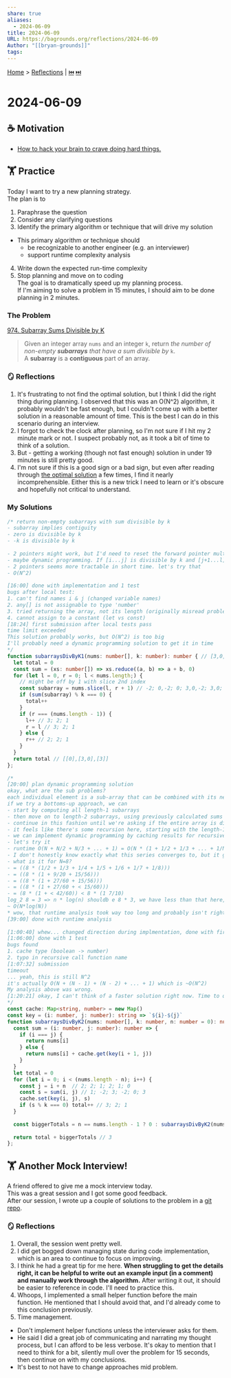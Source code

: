 ```yaml
---
share: true
aliases:
  - 2024-06-09
title: 2024-06-09
URL: https://bagrounds.org/reflections/2024-06-09
Author: "[[bryan-grounds]]"
tags: 
---
```

[Home](../index.md) > [Reflections](./index.md) | [⏮️](./2024-06-08.md) [⏭️](./2024-06-10.md)  
# 2024-06-09  
## ☕ Motivation  
- [How to hack your brain to crave doing hard things.](../videos/how-to-hack-your-brain-to-crave-doing-hard-things.md)  
  
## 🏋 Practice  
Today I want to try a new planning strategy.  
The plan is to  
1. Paraphrase the question  
2. Consider any clarifying questions  
3. Identify the primary algorithm or technique that will drive my solution  
- This primary algorithm or technique should  
  - be recognizable to another engineer (e.g. an interviewer)  
  - support runtime complexity analysis  
4. Write down the expected run-time complexity  
5. Stop planning and move on to coding  
The goal is to dramatically speed up my planning process.  
If I'm aiming to solve a problem in 15 minutes, I should aim to be done planning in 2 minutes.  
  
### The Problem  
[974. Subarray Sums Divisible by K](https://leetcode.com/problems/subarray-sums-divisible-by-k)  
> Given an integer array `nums` and an integer `k`, return _the number of non-empty **subarrays** that have a sum divisible by_ `k`.  
> A **subarray** is a **contiguous** part of an array.  
  
### 🪞 Reflections  
1. It's frustrating to not find the optimal solution, but I think I did the right thing during planning. I observed that this was an O(N^2) algorithm, it probably wouldn't be fast enough, but I couldn't come up with a better solution in a reasonable amount of time. This is the best I can do in this scenario during an interview.  
2. I forgot to check the clock after planning, so I'm not sure if I hit my 2 minute mark or not. I suspect probably not, as it took a bit of time to think of a solution.  
3. But - getting a working (though not fast enough) solution in under 19 minutes is still pretty good.  
4. I'm not sure if this is a good sign or a bad sign, but even after reading through [the optimal solution](https://leetcode.com/problems/subarray-sums-divisible-by-k/solution) a few times, I find it nearly incomprehensible. Either this is a new trick I need to learn or it's obscure and hopefully not critical to understand.  
  
### My Solutions  
```ts  
/* return non-empty subarrays with sum divisible by k  
- subarray implies contiguity  
- zero is divisible by k  
- -k is divisible by k  
  
- 2 pointers might work, but I'd need to reset the forward pointer multiple times  
- maybe dynamic programming. If [i...j] is divisible by k and [j+1...l] is divisible by k, then [i...l] is divisible by k  
- 2 pointers seems more tractable in short time. let's try that  
- O(N^2)  
  
[16:00] done with implementation and 1 test  
bugs after local test:  
1. can't find names i & j (changed variable names)  
2. any[] is not assignable to type 'number'  
3. tried returning the array, not its length (originally misread problem)  
4. cannot assign to a constant (let vs const)  
[18:24] first submission after local tests pass  
time limit exceeded  
This solution probably works, but O(N^2) is too big  
I'll probably need a dynamic programming solution to get it in time  
*/  
function subarraysDivByK1(nums: number[], k: number): number { // [3,0,-2] k=3  
  let total = 0  
  const sum = (xs: number[]) => xs.reduce((a, b) => a + b, 0)  
  for (let l = 0, r = 0; l < nums.length;) {  
    // might be off by 1 with slice 2nd index  
    const subarray = nums.slice(l, r + 1) // -2; 0,-2; 0; 3,0,-2; 3,0; 3  
    if (sum(subarray) % k === 0) {  
      total++  
    }  
    if (r === (nums.length - 1)) {  
      l++ // 3; 2; 1  
      r = l // 3; 2; 1  
    } else {  
      r++ // 2; 2; 1  
    }  
  }  
  return total // [[0],[3,0],[3]]  
};  
  
/*  
[20:00] plan dynamic programming solution  
okay, what are the sub problems?  
each individual element is a sub-array that can be combined with its neighbors  
if we try a bottoms-up approach, we can  
- start by computing all length-1 subarrays  
- then move on to length-2 subarrays, using previously calculated sums  
- continue in this fashion until we're asking if the entire array is divisible by k  
- it feels like there's some recursion here, starting with the length-1 and moving up  
- we can implement dynamic programming by caching results for recursive calls  
- let's try it  
- runtime O(N + N/2 + N/3 + ... + 1) = O(N * (1 + 1/2 + 1/3 + ... + 1/N))  
- I don't honestly know exactly what this series converges to, but it grows slowly  
- what is it for N=8?  
- = ((8 * (1/2 + 1/3 + 1/4 + 1/5 + 1/6 + 1/7 + 1/8)))  
- = ((8 * (1 + 9/20 + 15/56)))  
- = ((8 * (1 + 27/60 + 15/56)))  
- = ((8 * (1 + 27/60 + < 15/60)))  
- = (8 * (1 + < 42/60)) < 8 * (1 7/10)  
log_2 8 = 3 => n * log(n) shouldb e 8 * 3, we have less than that here, so maybe this is roughly logarithmic or less  
~ O(N*log(N))  
* wow, that runtime analysis took way too long and probably isn't right  
[39:00] done with runtime analysis  
  
[1:00:40] whew... changed direction during implmentation, done with first pass  
[1:06:00] done with 1 test  
bugs found  
1. cache type (boolean -> number)  
2. typo in recursive call function name  
[1:07:32] submission  
timeout  
... yeah, this is still N^2  
it's actually O(N + (N - 1) + (N - 2) + ... + 1) which is ~O(N^2)  
My analysis above was wrong.  
[1:20:21] okay, I can't think of a faster solution right now. Time to quit.  
*/  
const cache: Map<string, number> = new Map()  
const key = (i: number, j: number): string => `${i}-${j}`  
function subarraysDivByK2(nums: number[], k: number, n: number = 0): number { // [3,0,-2] k=3  
  const sum = (i: number, j: number): number => {  
    if (i === j) {  
      return nums[i]  
    } else {  
      return nums[i] + cache.get(key(i + 1, j))  
    }  
  }  
  let total = 0  
  for (let i = 0; i < (nums.length - n); i++) {  
    const j = i + n  // 2; 2; 1; 2; 1; 0  
    const s = sum(i, j) // 1; -2; 3; -2; 0; 3  
    cache.set(key(i, j), s)  
    if (s % k === 0) total++ // 3; 2; 1  
  }  
    
  const biggerTotals = n == nums.length - 1 ? 0 : subarraysDivByK2(nums, k, n + 1)  
    
  return total + biggerTotals // 3  
};  
```  
  
## 🏋️ Another Mock Interview!  
A friend offered to give me a mock interview today.  
This was a great session and I got some good feedback.  
After our session, I wrote up a couple of solutions to the problem in a [git repo](https://gitlab.com/bagrounds/interview-prep/-/blob/main/src/run-length-encoded-dot-product.ts).  
  
### 🪞 Reflections  
1. Overall, the session went pretty well.  
2. I did get bogged down managing state during code implementation, which is an area to continue to focus on improving.  
3. I think he had a great tip for me here. **When struggling to get the details right, it can be helpful to write out an example input (in a comment) and manually work through the algorithm.** After writing it out, it should be easier to reference in code. I'll need to practice this.  
4. Whoops, I implemented a small helper function before the main function. He mentioned that I should avoid that, and I'd already come to this conclusion previously.  
5. Time management.  
- Don't implement helper functions unless the interviewer asks for them.  
- He said I did a great job of communicating and narrating my thought process, but I can afford to be less verbose. It's okay to mention that I need to think for a bit, silently mull over the problem for 15 seconds, then continue on with my conclusions.  
- It's best to not have to change approaches mid problem.  
